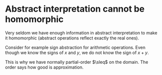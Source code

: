 # Abstract interpretation cannot be homomorphic

Very seldom we have enough information in abstract interpretation to make it
homomorphic (abstract operations reflect exactly the real ones). 

Consider for example sign abstraction for arithmetic operations. Even though we know the
signs of $x$ and $y$, we do not know the sign of $x+y$. 

This is why we have normally partial-order $\sleq$ on the domain. The order says
how good is approximation.